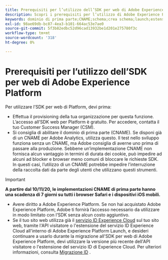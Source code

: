 ```yaml
---
title: Prerequisiti per l’utilizzo dell’SDK per web di Adobe Experience Platform
description: Scopri i prerequisiti per l’utilizzo di Adobe Experience Platform Web SDK.
keywords: dominio di prima parte;CNAME;schema;crea schema;launch;estensione sdk web aep;estensione;id di configurazione;strumento di configurazione;elemento dati;crea elemento dati;oggetto XDM;sendEvent;send Event;
exl-id: 98ae69db-bc87-4ea3-b101-664ac53e7ae0
source-git-commit: 5f3b82edbc52d96cad13932be1d201e275780f3c
workflow-type: tm+mt
source-wordcount: '318'
ht-degree: 0%

---
```


# Prerequisiti per l’utilizzo dell’SDK per web di Adobe Experience Platform

Per utilizzare l’SDK per web di Platform, devi prima:

- Effettua il provisioning della tua organizzazione per questa funzione. L’accesso all’SDK web per Platform è gratuito. Per accedere, contatta il tuo Customer Success Manager (CSM).
- Si consiglia di abilitare il dominio di prima parte (CNAME). Se disponi già di un CNAME per Adobe Analytics, utilizza questo. Il test nello sviluppo funziona senza un CNAME, ma Adobe consiglia di averne uno prima di passare alla produzione. Sebbene un’implementazione CNAME non fornisca alcun vantaggio in termini di durata dei cookie, può impedire ad alcuni ad blocker e browser meno comuni di bloccare le richieste SDK. In questi casi, l’utilizzo di un CNAME potrebbe impedire l’interruzione della raccolta dati da parte degli utenti che utilizzano questi strumenti.

>[!IMPORTANT]
>
>**A partire dal 10/11/20, le implementazioni CNAME di prima parte hanno una scadenza di 7 giorni su tutti i browser Safari e i dispositivi iOS mobili.**

- Avere diritto a Adobe Experience Platform. Se non hai acquistato Adobe Experience Platform, Adobe ti fornirà l’accesso necessario da utilizzare in modo limitato con l’SDK senza alcun costo aggiuntivo.
- Se il tuo sito web utilizza già il [servizio ID Experience Cloud](https://experienceleague.adobe.com/docs/experience-platform/edge/identity/overview.html) sul tuo sito web, tramite l&#39;API visitatore o l&#39;estensione del servizio ID Experience Cloud all&#39;interno di Adobe Experience Platform Launch, e desideri continuare a usarlo durante la migrazione all&#39;SDK per web di Adobe Experience Platform, devi utilizzare la versione più recente dell&#39;API visitatore o l&#39;estensione del servizio ID di Experience Cloud. Per ulteriori informazioni, consulta [Migrazione ID](https://experienceleague.adobe.com/docs/experience-platform/edge/identity/overview.html?lang=en#identity) .
